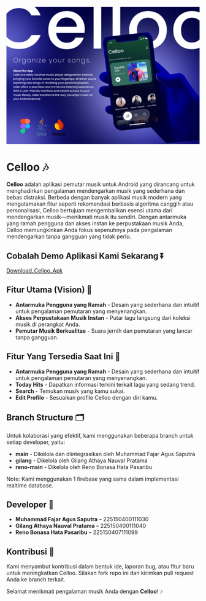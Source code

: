![Cover](./cover.png)

# Celloo 🎶

**Celloo** adalah aplikasi pemutar musik untuk Android yang dirancang untuk menghadirkan pengalaman mendengarkan musik yang sederhana dan bebas distraksi. Berbeda dengan banyak aplikasi musik modern yang mengutamakan fitur seperti rekomendasi berbasis algoritma canggih atau personalisasi, Celloo bertujuan mengembalikan esensi utama dari mendengarkan musik—menikmati musik itu sendiri. Dengan antarmuka yang ramah pengguna dan akses instan ke perpustakaan musik Anda, Celloo memungkinkan Anda fokus sepenuhnya pada pengalaman mendengarkan tanpa gangguan yang tidak perlu.

## Cobalah Demo Aplikasi Kami Sekarang ⏬
[Download_Celloo_Apk](https://github.com/muhfajarags/project-papb-2024/releases/download/v0.0.1/celloo.apk)

## Fitur Utama (Vision) 🚀

- **Antarmuka Pengguna yang Ramah** - Desain yang sederhana dan intuitif untuk pengalaman pemutaran yang menyenangkan.
- **Akses Perpustakaan Musik Instan** - Putar lagu langsung dari koleksi musik di perangkat Anda.
- **Pemutar Musik Berkualitas** - Suara jernih dan pemutaran yang lancar tanpa gangguan.

## Fitur Yang Tersedia Saat Ini 🚀

- **Antarmuka Pengguna yang Ramah** - Desain yang sederhana dan intuitif untuk pengalaman pemutaran yang menyenangkan.
- **Today Hits** - Dapatkan informasi terkini terkait lagu yang sedang trend.
- **Search** - Temukan musik yang kamu sukai.
- **Edit Profile** - Sesuaikan profile Celloo dengan diri kamu.

## Branch Structure 🗂️

Untuk kolaborasi yang efektif, kami menggunakan beberapa branch untuk setiap developer, yaitu:

- **main** - Dikelola dan diintegrasikan oleh Muhammad Fajar Agus Saputra
- **gilang** - Dikelola oleh Gilang Athaya Nauval Pratama
- **reno-main** - Dikelola oleh Reno Bonasa Hata Pasaribu

Note: Kami menggunakan 1 firebase yang sama dalam  implementasi realtime database. 

## Developer 👥

- **Muhammad Fajar Agus Saputra** – 225150400111030
- **Gilang Athaya Nauval Pratama** – 225150400111040
- **Reno Bonasa Hata Pasaribu** – 225150407111099

## Kontribusi 🤝

Kami menyambut kontribusi dalam bentuk ide, laporan bug, atau fitur baru untuk meningkatkan Celloo. Silakan fork repo ini dan kirimkan pull request Anda ke branch terkait.

Selamat menikmati pengalaman musik Anda dengan **Celloo**! 🎶
